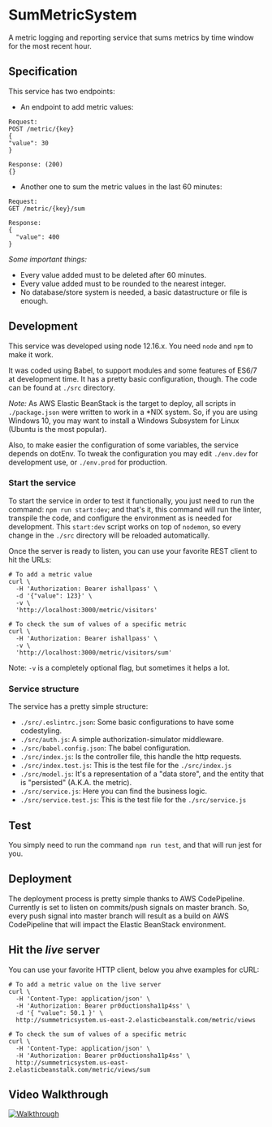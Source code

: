 # SumMetricSystem
A metric logging and reporting service that sums metrics by time window for the most recent hour.

## Specification

This service has two endpoints:
- An endpoint to add metric values:
```
Request:
POST /metric/{key}
{
"value": 30
}

Response: (200)
{}
```
- Another one to sum the metric values in the last 60 minutes:
```
Request:
GET /metric/{key}/sum

Response:
{
  "value": 400
}
```

*Some _important_ things:*
- Every value added must to be deleted after 60 minutes.
- Every value added must to be rounded to the nearest integer.
- No database/store system is needed, a basic datastructure or file is enough.

## Development

This service was developed using node 12.16.x.
You need `node` and `npm` to make it work.

It was coded using Babel, to support modules and some features of ES6/7 at development time. It has a pretty basic configuration, though. The code can be found at `./src` directory.

*Note:* As AWS Elastic BeanStack is the target to deploy, all scripts in `./package.json` were written to work in a *NIX system. So, if you are using Windows 10, you may want to install a Windows Subsystem for Linux (Ubuntu is the most popular).

Also, to make easier the configuration of some variables, the service depends on dotEnv. To tweak the configuration you may edit `./env.dev` for development use, or `./env.prod` for production.

### Start the service

To start the service in order to test it functionally, you just need to run the command: `npm run start:dev`; and that's it, this command will run the linter, transpile the code, and configure the environment as is needed for development. This `start:dev` script works on top of `nodemon`, so every change in the `./src` directory will be reloaded automatically.

Once the server is ready to listen, you can use your favorite REST client to hit the URLs:
```
# To add a metric value
curl \
  -H 'Authorization: Bearer ishallpass' \
  -d '{"value": 123}' \
  -v \
  'http://localhost:3000/metric/visitors'
```

```
# To check the sum of values of a specific metric
curl \
  -H 'Authorization: Bearer ishallpass' \
  -v \
  'http://localhost:3000/metric/visitors/sum'
```

Note: `-v` is a completely optional flag, but sometimes it helps a lot.

### Service structure

The service has a pretty simple structure:
- `./src/.eslintrc.json`: Some basic configurations to have some codestyling.
- `./src/auth.js`: A simple authorization-simulator middleware.
- `./src/babel.config.json`: The babel configuration.
- `./src/index.js`: Is the controller file, this handle the http requests.
- `./src/index.test.js`: This is the test file for the `./src/index.js`
- `./src/model.js`: It's a representation of a "data store", and the entity that is "persisted" (A.K.A. the metric).
- `./src/service.js`: Here you can find the business logic.
- `./src/service.test.js`: This is the test file for the `./src/service.js`

## Test

You simply need to run the command `npm run test`, and that will run jest for you.

## Deployment

The deployment process is pretty simple thanks to AWS CodePipeline. Currently is set to listen on commits/push signals on master branch. So, every push signal into master branch will result as a build on AWS CodePipeline that will impact the Elastic BeanStack environment.

## Hit the _live_ server

You can use your favorite HTTP client, below you ahve examples for cURL:

```
# To add a metric value on the live server
curl \
  -H 'Content-Type: application/json' \
  -H 'Authorization: Bearer pr0ductionsha11p4ss' \
  -d '{ "value": 50.1 }' \
  http://summetricsystem.us-east-2.elasticbeanstalk.com/metric/views
```

```
# To check the sum of values of a specific metric
curl \
  -H 'Content-Type: application/json' \
  -H 'Authorization: Bearer pr0ductionsha11p4ss' \
  http://summetricsystem.us-east-2.elasticbeanstalk.com/metric/views/sum
```

## Video Walkthrough

[![Walkthrough](https://img.youtube.com/vi/dVVocU_3E4E/0.jpg)](https://www.youtube.com/watch?v=dVVocU_3E4E)